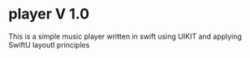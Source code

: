 # player V 1.0
This is a simple music player written in swift using UIKIT and applying SwiftU layoutI principles

